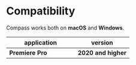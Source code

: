 # Compatibility

Compass works both on **macOS** and **Windows**.

<table><thead><tr><th width="167">application</th><th>version</th></tr></thead><tbody><tr><td><strong>Premiere Pro</strong></td><td><strong>2020 and higher</strong></td></tr></tbody></table>
